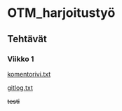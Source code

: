 # OTM_harjoitustyö
## Tehtävät
### Viikko 1
[komentorivi.txt](https://github.com/figgislol/otm-harjoitustyo/blob/master/laskarit/viikko1/komentorivi.txt)

[gitlog.txt](https://github.com/figgislol/otm-harjoitustyo/blob/master/laskarit/viikko1/gitlog.txt)

~~testi~~
